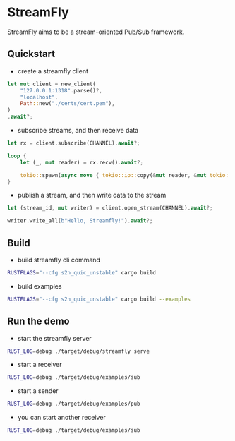 # StreamFly

StreamFly aims to be a stream-oriented Pub/Sub framework.

## Quickstart

- create a streamfly client

```rust
let mut client = new_client(
    "127.0.0.1:1318".parse()?,
    "localhost",
    Path::new("./certs/cert.pem"),
)
.await?;
```

- subscribe streams, and then receive data

```rust
let rx = client.subscribe(CHANNEL).await?;

loop {
    let (_, mut reader) = rx.recv().await?;

    tokio::spawn(async move { tokio::io::copy(&mut reader, &mut tokio::io::stdout()).await });
}
```

- publish a stream, and then write data to the stream

```rust
let (stream_id, mut writer) = client.open_stream(CHANNEL).await?;

writer.write_all(b"Hello, Streamfly!").await?;
```

## Build

- build streamfly cli command

```sh
RUSTFLAGS="--cfg s2n_quic_unstable" cargo build
```

- build examples

```sh
RUSTFLAGS="--cfg s2n_quic_unstable" cargo build --examples
```

## Run the demo

- start the streamfly server

```sh
RUST_LOG=debug ./target/debug/streamfly serve
```

- start a receiver

```sh
RUST_LOG=debug ./target/debug/examples/sub
```

- start a sender

```sh
RUST_LOG=debug ./target/debug/examples/pub
```

- you can start another receiver

```sh
RUST_LOG=debug ./target/debug/examples/sub
```

